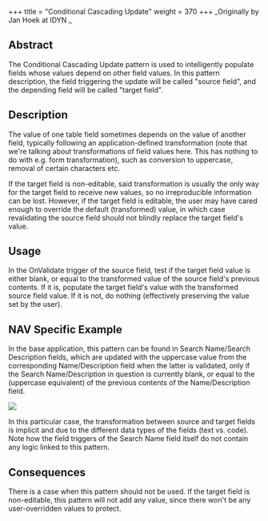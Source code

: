 +++
title = "Conditional Cascading Update"
weight = 370
+++
_Originally by Jan Hoek at IDYN _

## Abstract

The Conditional Cascading Update pattern is used to intelligently populate fields whose values depend on other field values. In this pattern description, the field triggering the update will be called "source field", and the depending field will be called "target field". 

## Description

The value of one table field sometimes depends on the value of another field, typically following an application-defined transformation (note that we're talking about transformations of field values here. This has nothing to do with e.g. form transformation), such as conversion to uppercase, removal of certain characters etc.

If the target field is non-editable, said transformation is usually the only way for the target field to receive new values, so no irreproducible information can be lost. However, if the target field is editable, the user may have cared enough to override the default (transformed) value, in which case revalidating the source field should not blindly replace the target field's value. 

## Usage

In the OnValidate trigger of the source field, test if the target field value is either blank, or equal to the transformed value of the source field's previous contents. If it is, populate the target field's value with the transformed source field value. If it is not, do nothing (effectively preserving the value set by the user).

## NAV Specific Example

In the base application, this pattern can be found in Search Name/Search Description fields, which are updated with the uppercase value from the corresponding Name/Description field when the latter is validated, only if the Search Name/Description in question is currently blank, or equal to the (uppercase equivalent) of the previous contents of the Name/Description field.

[![ ][image0]][anchor0]

In this particular case, the transformation between source and target fields is implicit and due to the different data types of the fields (text vs. code). Note how the field triggers of the Search Name field itself do not contain any logic linked to this pattern. 

## Consequences

There is a case when this pattern should not be used. If the target field is non-editable, this pattern will not add any value, since there won't be any user-overridden values to protect. 



[anchor0]: 3124.T18_5F00_Name_5F00_OnValidate.png


[image0]: 3124.T18_5F00_Name_5F00_OnValidate.png
